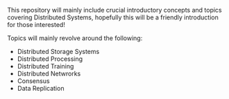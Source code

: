 This repository will mainly include crucial introductory concepts and topics covering Distributed Systems, hopefully this will be a friendly introduction for those interested! 

Topics will mainly revolve around the following: 
* Distributed Storage Systems
*  Distributed Processing
*  Distributed Training
*  Distributed Netwrorks
*   Consensus
*   Data Replication
